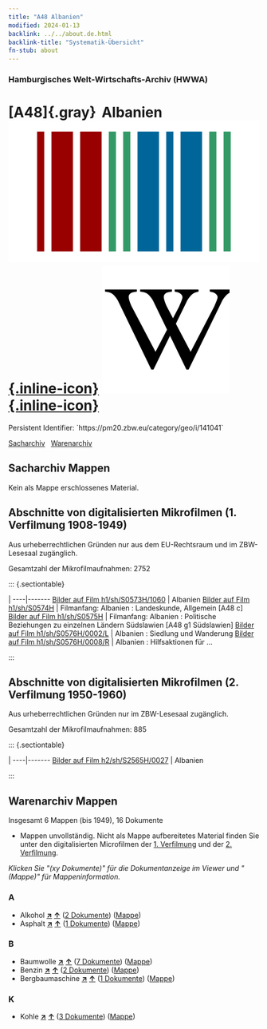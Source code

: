 ```yaml
---
title: "A48 Albanien"
modified: 2024-01-13
backlink: ../../about.de.html
backlink-title: "Systematik-Übersicht"
fn-stub: about
---
```


### Hamburgisches Welt-Wirtschafts-Archiv (HWWA)

# [A48]{.gray}&#8201; Albanien &#160; [![Wikidata](/images/Wikidata-logo.svg "Wikidata"){.inline-icon}](http://www.wikidata.org/entity/Q222) [![Wikipedia](/images/Wikipedia-W.svg "Wikipedia"){.inline-icon}](https://de.wikipedia.org/wiki/Albanien)

<div class="hint">Persistent Identifier: `https://pm20.zbw.eu/category/geo/i/141041`</div>




[Sacharchiv](#sacharchiv-mappen) &#160; [Warenarchiv](#warenarchiv-mappen)





## Sacharchiv Mappen








Kein als Mappe erschlossenes Material.



<a id="filmsections" />

## Abschnitte von digitalisierten Mikrofilmen (1. Verfilmung 1908-1949)

<p>Aus urheberrechtlichen Gründen nur aus dem EU-Rechtsraum und im ZBW-Lesesaal zugänglich.</p>


<p>Gesamtzahl der Mikrofilmaufnahmen: 2752</p>





::: {.sectiontable}

 | 
----|-------
<a class="btn" href="https://pm20.zbw.eu/film/h1/sh/S0573H/1060" rel="nofollow">Bilder auf Film h1/sh/S0573H/1060</a> | Albanien
<a class="btn" href="https://pm20.zbw.eu/film/h1/sh/S0574H" rel="nofollow">Bilder auf Film h1/sh/S0574H</a> | Filmanfang: Albanien : Landeskunde, Allgemein [A48 c]
<a class="btn" href="https://pm20.zbw.eu/film/h1/sh/S0575H" rel="nofollow">Bilder auf Film h1/sh/S0575H</a> | Filmanfang: Albanien : Politische Beziehungen zu einzelnen Ländern Südslawien [A48 g1 Südslawien]
<a class="btn" href="https://pm20.zbw.eu/film/h1/sh/S0576H/0002/L" rel="nofollow">Bilder auf Film h1/sh/S0576H/0002/L</a> | Albanien : Siedlung und Wanderung
<a class="btn" href="https://pm20.zbw.eu/film/h1/sh/S0576H/0008/R" rel="nofollow">Bilder auf Film h1/sh/S0576H/0008/R</a> | Albanien : Hilfsaktionen für ...


:::




## Abschnitte von digitalisierten Mikrofilmen (2. Verfilmung 1950-1960)

<p>Aus urheberrechtlichen Gründen nur im ZBW-Lesesaal zugänglich.</p>


<p>Gesamtzahl der Mikrofilmaufnahmen: 885</p>





::: {.sectiontable}

 | 
----|-------
<a class="btn" href="https://pm20.zbw.eu/film/h2/sh/S2565H/0027" rel="nofollow">Bilder auf Film h2/sh/S2565H/0027</a> | Albanien


:::














## Warenarchiv Mappen










Insgesamt 6 Mappen (bis 1949), 16 Dokumente
- Mappen unvollständig.  Nicht als Mappe aufbereitetes Material finden Sie
unter den digitalisierten Microfilmen der [1. Verfilmung](/film/h1_wa.de.html)
und der [2. Verfilmung](/film/h2_wa.de.html).

_Klicken Sie "(xy Dokumente)" für die Dokumentanzeige im Viewer und "(Mappe)" für Mappeninformation._




### A

- Alkohol [**&nearr;**](../../../ware/i/141966/about.de.html "Alkohol (XXX in der ganzen Welt)") [**&uarr;**](../../../ware/about.de.html#PID20.02-Sp "Warensystematik") (<a href="https://pm20.zbw.eu/iiifview/folder/wa/141966,141041" title="über: Alkohol : Albanien" target="_blank">2 Dokumente</a>) ([Mappe](../../../../folder/wa/1419xx/141966/1410xx/141041/about.de.html))
- Asphalt [**&nearr;**](../../../ware/i/142016/about.de.html "Asphalt (XXX in der ganzen Welt)") [**&uarr;**](../../../ware/about.de.html#PID22-Bd01 "Warensystematik") (<a href="https://pm20.zbw.eu/iiifview/folder/wa/142016,141041" title="über: Asphalt : Albanien" target="_blank">1 Dokumente</a>) ([Mappe](../../../../folder/wa/1420xx/142016/1410xx/141041/about.de.html))

### B

- Baumwolle [**&nearr;**](../../../ware/i/142089/about.de.html "Baumwolle (XXX in der ganzen Welt)") [**&uarr;**](../../../ware/about.de.html#PLW04-Bw "Warensystematik") (<a href="https://pm20.zbw.eu/iiifview/folder/wa/142089,141041" title="über: Baumwolle : Albanien" target="_blank">7 Dokumente</a>) ([Mappe](../../../../folder/wa/1420xx/142089/1410xx/141041/about.de.html))
- Benzin [**&nearr;**](../../../ware/i/142108/about.de.html "Benzin (XXX in der ganzen Welt)") [**&uarr;**](../../../ware/about.de.html#PID13.02-Ks02 "Warensystematik") (<a href="https://pm20.zbw.eu/iiifview/folder/wa/142108,141041" title="über: Benzin : Albanien" target="_blank">2 Dokumente</a>) ([Mappe](../../../../folder/wa/1421xx/142108/1410xx/141041/about.de.html))
- Bergbaumaschine [**&nearr;**](../../../ware/i/142112/about.de.html "Bergbaumaschine (XXX in der ganzen Welt)") [**&uarr;**](../../../ware/about.de.html#PID08-Bg "Warensystematik") (<a href="https://pm20.zbw.eu/iiifview/folder/wa/142112,141041" title="über: Bergbaumaschine : Albanien" target="_blank">1 Dokumente</a>) ([Mappe](../../../../folder/wa/1421xx/142112/1410xx/141041/about.de.html))

### K

- Kohle [**&nearr;**](../../../ware/i/143120/about.de.html "Kohle (XXX in der ganzen Welt)") [**&uarr;**](../../../ware/about.de.html#PRB02.01 "Warensystematik") (<a href="https://pm20.zbw.eu/iiifview/folder/wa/143120,141041" title="über: Kohle : Albanien" target="_blank">3 Dokumente</a>) ([Mappe](../../../../folder/wa/1431xx/143120/1410xx/141041/about.de.html))




